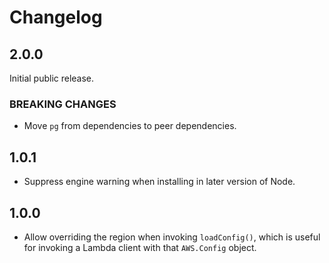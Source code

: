 # Changelog

## 2.0.0

Initial public release.

### BREAKING CHANGES

- Move `pg` from dependencies to peer dependencies.

## 1.0.1

- Suppress engine warning when installing in later version of Node.

## 1.0.0

- Allow overriding the region when invoking `loadConfig()`, which is useful
  for invoking a Lambda client with that `AWS.Config` object.
